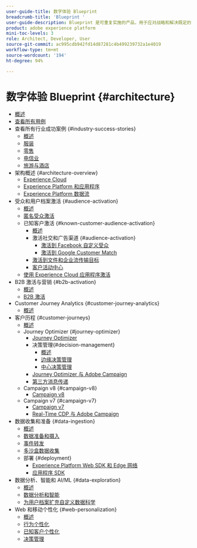```yaml
---
user-guide-title: 数字体验 Blueprint
breadcrumb-title: 'Blueprint '
user-guide-description: Blueprint 是可重复实施的产品，用于应对战略和解决既定的业务问题，并包含架构图、技术注意事项和相关文档链接。
product: adobe experience platform
mini-toc-levels: 3
role: Architect, Developer, User
source-git-commit: ac995cdb942fd14d87281c4b499239732a1e4019
workflow-type: tm+mt
source-wordcount: '194'
ht-degree: 94%

---
```



# 数字体验 Blueprint {#architecture}

+ [概述](/help/blueprints/overview.md)
+ [查看所有用例](/help/blueprints/use-cases.md)
+ 查看所有行业成功案例 {#industry-success-stories}
   + [概述](/help/blueprints/industry-success-stories/overview.md)
   + [服装](/help/blueprints/industry-success-stories/apparel.md)
   + [零售](/help/blueprints/industry-success-stories/retail.md)
   + [电信业](/help/blueprints/industry-success-stories/telecommunications.md)
   + [旅游与酒店](/help/blueprints/industry-success-stories/travel-hospitality.md)
+ 架构概述 {#architecture-overview}
   + [Experience Cloud](/help/blueprints/experience-platform/experience-cloud.md)
   + [Experience Platform 和应用程序](/help/blueprints/experience-platform/platform-applications.md)
   + [Experience Platform 数据流](/help/blueprints/experience-platform/platform-data-flow.md)
+ 受众和用户档案激活 {#audience-activation}
   + [概述](/help/blueprints/audience-activation/overview.md)
   + [匿名受众激活](/help/blueprints/audience-activation/anonymous.md)
   + 已知客户激活 {#known-customer-audience-activation}
      + [概述](/help/blueprints/audience-activation/known.md)
      + 激活社交和广告渠道 {#audience-activation}
         + [激活到 Facebook 自定义受众](/help/blueprints/audience-activation/destinations/facebook.md)
         + [激活到 Google Customer Match](/help/blueprints/audience-activation/destinations/gcm.md)
      + [激活到文件和企业流传输目标](/help/blueprints/audience-activation/enterprise-destinations.md)
      + [客户活动中心](/help/blueprints/audience-activation/customer-activity.md)
   + [使用 Experience Cloud 应用程序激活](/help/blueprints/audience-activation/platform-and-applications.md)
+ B2B 激活与营销 {#b2b-activation}
   + [概述](/help/blueprints/b2b/overview.md)
   + [B2B 激活](/help/blueprints/b2b/b2bactivation.md)
+ Customer Journey Analytics {#customer-journey-analytics}
   + [概述](/help/blueprints/customer-journey-analytics/overview.md)
+ 客户历程 {#customer-journeys}
   + [概述](/help/blueprints/customer-journeys/overview.md)
   + Journey Optimizer {#journey-optimizer}
      + [Journey Optimizer](/help/blueprints/customer-journeys/journey-optimizer.md)
      + 决策管理{#decision-management}
         + [概述](/help/blueprints/customer-journeys/decision_management/decision-management-overview.md)
         + [边缘决策管理](/help/blueprints/customer-journeys/decision_management/decision-management-edge.md)
         + [中心决策管理](/help/blueprints/customer-journeys/decision_management/decision-management-hub.md)
      + [Journey Optimizer 与 Adobe Campaign](/help/blueprints/customer-journeys/ajo-and-campaign.md)
      + [第三方消息传递](/help/blueprints/customer-journeys/3rd-party-messaging.md)
   + Campaign v8 {#campaign-v8}
      + [Campaign v8](/help/blueprints/customer-journeys/campaign-v8.md)
   + Campaign v7 {#campaign-v7}
      + [Campaign v7](/help/blueprints/customer-journeys/campaign-v7.md)
      + [Real-Time CDP 与 Adobe Campaign](/help/blueprints/customer-journeys/rtcdp-and-campaign.md)
+ 数据收集和准备 {#data-ingestion}
   + [概述](/help/blueprints/data-ingestion/overview.md)
   + [数据准备和摄入](/help/blueprints/data-ingestion/ingestion.md)
   + [事件转发](/help/blueprints/data-ingestion/server-side-collection.md)
   + [多沙盒数据收集](/help/blueprints/data-ingestion/multi-sandbox-data-collection.md)
   + 部署 {#deployment}
      + [Experience Platform Web SDK 和 Edge 网络](/help/blueprints/data-ingestion/websdk.md)
      + [应用程序 SDK](/help/blueprints/data-ingestion/appsdk.md)
+ 数据分析、智能和 AI/ML {#data-exploration}
   + [概述](/help/blueprints/data-insights/overview.md)
   + [数据分析和智能](/help/blueprints/data-insights/analysis.md)
   + [为用户档案扩充自定义数据科学](/help/blueprints/data-insights/data-science.md)
+ Web 和移动个性化 {#web-personalization}
   + [概述](/help/blueprints/web-personalization/overview.md)
   + [行为个性化](/help/blueprints/web-personalization/behavioral.md)
   + [已知客户个性化](/help/blueprints/web-personalization/known-personalization.md)
   + [决策管理](/help/blueprints/web-personalization/decision-management-edge.md)